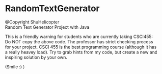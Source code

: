 # RandomTextGenerator
@Copyright ShuHelicopter  
Random Text Generator Project with Java  

This is a friendly warning for students who are currently taking CSCI455:      
Do NOT copy the above code. The professor has strict checking process for your project. CSCI 455 is the best programming course (although it has a really heavey load). Try to grab hints from my code, but create a new and inspiring solution by your own.  

(Smile :) )





